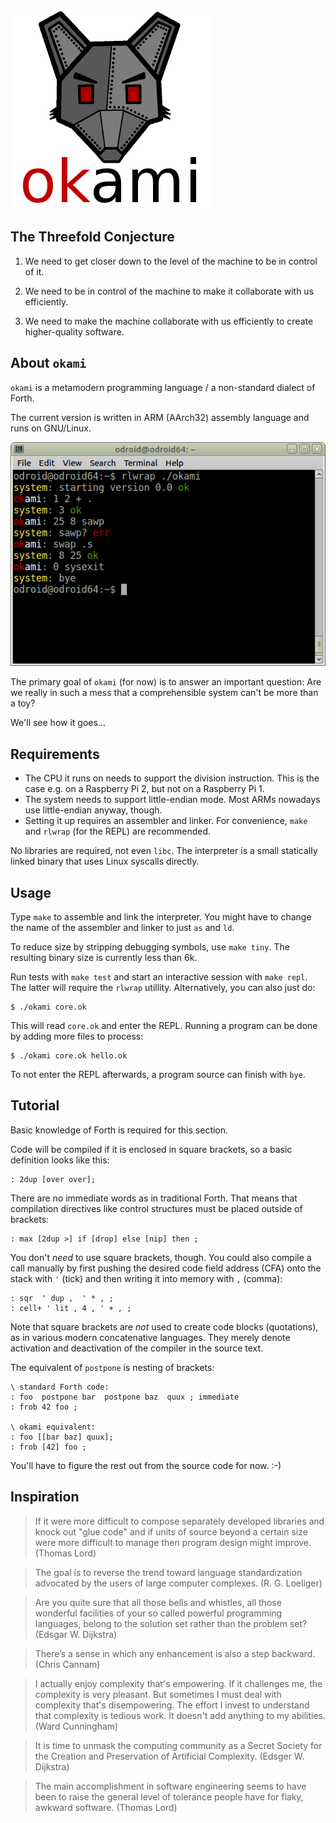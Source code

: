 ![okami](okami.png)

## The Threefold Conjecture

1. We need to get closer down to the level of the machine to be in control of it.

2. We need to be in control of the machine to make it collaborate with us efficiently.

3. We need to make the machine collaborate with us efficiently to create higher-quality software.

## About `okami`

`okami` is a metamodern programming language / a non-standard dialect of Forth.

The current version is written in ARM (AArch32) assembly language and runs on GNU/Linux.

![screenshot](screenshot.png)

The primary goal of `okami` (for now) is to answer an important question:
Are we really in such a mess that a comprehensible system can't be more than a toy?

We'll see how it goes...

## Requirements

- The CPU it runs on needs to support the division instruction.
  This is the case e.g. on a Raspberry Pi 2, but not on a Raspberry Pi 1.
- The system needs to support little-endian mode.
  Most ARMs nowadays use little-endian anyway, though.
- Setting it up requires an assembler and linker.
  For convenience, `make` and `rlwrap` (for the REPL) are recommended.

No libraries are required, not even `libc`.
The interpreter is a small statically linked binary that uses Linux syscalls directly.

## Usage

Type `make` to assemble and link the interpreter.
You might have to change the name of the assembler and linker to just `as` and `ld`.

To reduce size by stripping debugging symbols, use `make tiny`.
The resulting binary size is currently less than 6k.

Run tests with `make test` and start an interactive session with `make repl`.
The latter will require the `rlwrap` utillity.
Alternatively, you can also just do:

    $ ./okami core.ok

This will read `core.ok` and enter the REPL.
Running a program can be done by adding more files to process:

    $ ./okami core.ok hello.ok

To not enter the REPL afterwards, a program source can finish with `bye`.

## Tutorial

Basic knowledge of Forth is required for this section.

Code will be compiled if it is enclosed in square brackets,
 so a basic definition looks like this:

    : 2dup [over over];

There are no immediate words as in traditional Forth.
That means that compilation directives like control structures
 must be placed outside of brackets:

    : max [2dup >] if [drop] else [nip] then ;

You don't *need* to use square brackets, though.
You could also compile a call manually by first pushing the desired
 code field address (CFA) onto the stack with `'` (tick) and then
 writing it into memory with `,` (comma):

    : sqr  ' dup ,  ' * , ;
    : cell+ ' lit , 4 , ' + , ;

Note that square brackets are *not* used to create code blocks (quotations),
 as in various modern concatenative languages.
They merely denote activation and deactivation of the compiler
 in the source text.

The equivalent of `postpone` is nesting of brackets:

    \ standard Forth code:
    : foo  postpone bar  postpone baz  quux ; immediate
    : frob 42 foo ;
    
    \ okami equivalent:
    : foo [[bar baz] quux];
    : frob [42] foo ;

You'll have to figure the rest out from the source code for now. :-)

## Inspiration

> If it were more difficult to compose separately developed libraries
> and knock out "glue code" and if units of source beyond a certain size
> were more difficult to manage then program design might improve.
(Thomas Lord)

> The goal is to reverse the trend toward language standardization
> advocated by the users of large computer complexes.
(R. G. Loeliger)

> Are you quite sure that all those bells and whistles,
> all those wonderful facilities of your so called powerful programming languages,
> belong to the solution set rather than the problem set?
(Edsgar W. Dijkstra)

> There’s a sense in which any enhancement is also a step backward.
(Chris Cannam)

> I actually enjoy complexity that's empowering. If it challenges me,
> the complexity is very pleasant. But sometimes I must deal with
> complexity that's disempowering. The effort I invest to understand
> that complexity is tedious work. It doesn't add anything to my
> abilities.
(Ward Cunningham)

> It is time to unmask the computing community as a Secret Society
> for the Creation and Preservation of Artificial Complexity.
(Edsger W. Dijkstra)

> The main accomplishment in software engineering seems to have been
> to raise the general level of tolerance people have
> for flaky, awkward software.
(Thomas Lord)
